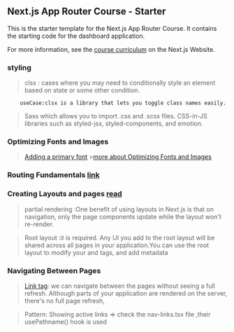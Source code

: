 ## Next.js App Router Course - Starter

This is the starter template for the Next.js App Router Course. It contains the starting code for the dashboard application.

For more information, see the [course curriculum](https://nextjs.org/learn) on the Next.js Website.

### styling

> clsx : cases where you may need to conditionally style an element based on state or some other condition.

        useCase:clsx is a library that lets you toggle class names easily.

> Sass which allows you to import .css and .scss files.
> CSS-in-JS libraries such as styled-jsx, styled-components, and emotion.

### Optimizing Fonts and Images

> [Adding a primary font](https://nextjs.org/learn/dashboard-app/optimizing-fonts-images#adding-a-primary-font) >[more about Optimizing Fonts and Images](https://nextjs.org/learn/dashboard-app/optimizing-fonts-images#recommended-reading)

### Routing Fundamentals [link](https://nextjs.org/docs/app/building-your-application/routing)

### Creating Layouts and pages [read](https://nextjs.org/learn/dashboard-app/creating-layouts-and-pages)

> partial rendering :One benefit of using layouts in Next.js is that on navigation, only the page components update while the layout won't re-render.

> Root layout :it is required. Any UI you add to the root layout will be shared across all pages in your application.You can use the root layout to modify your <html> and <body> tags, and add metadata

### Navigating Between Pages

> [Link tag](https://nextjs.org/learn/dashboard-app/navigating-between-pages#the-link-component): we can navigate between the pages without seeing a full refresh. Although parts of your application are rendered on the server, there's no full page refresh,

> Pattern: Showing active links => check the nav-links.tsx file ,their usePathname() hook is used
